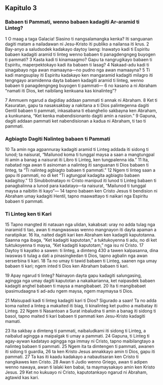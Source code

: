 Kapitulo 3
----------

### Babaen ti Pammati, wenno babaen kadagiti Ar-aramid ti Linteg?

1 O maag a taga Galacia! Siasino ti nangsalamangka kenka? Iti sanguanan dagiti matam a nailadawan ni Jesu-Kristo iti publiko a nailansa iti krus.
2 Bay-anyo a saludsodek kadakayo daytoy laeng: Inawatyo kadi ti Espiritu babaen kadagiti aramid ti linteg wenno babaen ti panagdengngeg buyogen ti pammati?
3 Kasta kadi ti kinamaagmo? Gapu ta nangrugikayo babaen ti Espiritu, maperpektokayo kadi ita babaen ti lasag?
4 Nakaad-adu kadi ti sinagabayo nga awan mamaayna—no pudno nga awan mamaayna?
5 Ti kadi mangsuplay iti Espiritu kadakayo ken mangaramid kadagiti milagro iti tengngayo aramidenna dayta babaen kadagiti aramid ti linteg, wenno babaen ti panagdengngeg buyogen ti pammati—
6 no kasano a ni Abraham “namati iti Dios, ket naibilang kenkuana kas kinalinteg”?

7 Ammuem ngarud a dagidiay addaan pammati ti annak ni Abraham.
8 Ket ti Kasuratan, gapu ta nasaksakbay a nakitana a ti Dios palintegenna dagiti Gentil babaen ti pammati, inkasabana ti ebanghelio sakbayna ken Abraham, a kunkunana, “Ket kenka mabendisionanto dagiti amin a nasion.”
9 Gapuna, dagiti addaan pammati ket nabendisionan a kadua ni Abraham, ti tao ti pammati.

### Agbiagto Dagiti Nalinteg babaen ti Pammati

10 Ta amin nga agpannuray kadagiti aramid ti Linteg addada iti sidong ti lunod; ta naisurat, “Mailunod koma ti tunggal maysa a saan a mangtungpal iti amin a banag a naisurat iti Libro ti Linteg, ken tungpalenna ida.”
11 Ita, nabatad nga awan ti asinoman a nalinteg iti sanguanan ti Dios babaen ti linteg, ta “Ti nalinteg agbiagto babaen ti pammati.”
12 Ngem ti linteg saan a gapu iti pammati, no di ket “Ti agtungpal kadagita agbiagto babaen kadagitoy.”
13 Sinubbotnatayo ni Cristo manipud iti lunod ti Linteg babaen ti panagbalinna a lunod para kadatayo—ta naisurat, “Mailunod ti tunggal maysa a naibitin iti kayo”—
14 tapno babaen ken Cristo Jesus ti bendision ni Abraham umay kadagiti Hentil, tapno maawattayo ti naikari nga Espiritu babaen ti pammati.

### Ti Linteg ken ti Kari

15 Tapno mangted iti natauan nga ulidan, kakabsat: uray no adda tulag nga inaramid ti tao, awan ti mangwaswas wenno mangnayon iti dayta apaman a naratipikar.
16 Ita, naited dagiti kari ken Abraham ken kadagiti kaputotanna. Saanna nga ibaga, “Ket kadagiti kaputotan,” a tuktukoyenna ti adu, no di ket tuktukoyenna ti maysa, “Ket kadagiti kaputotam,” nga isu ni Cristo.
17 Daytoy ti kayatko a sawen: ti linteg, a dimteng 430 a tawen kalpasanna, dina iwaswas ti tulag a dati a pinasingkedan ti Dios, tapno agbalin nga awan serserbina ti kari.
18 Ta no umay ti tawid babaen ti Linteg, saanen nga umay babaen ti kari; ngem inted ti Dios ken Abraham babaen ti kari.

19 Apay ngarud ti linteg? Nainayon dayta gapu kadagiti salungasing, agingga nga umay dagiti kaputotan a nakaikarianna, ket naipasdek babaen kadagiti anghel babaen ti maysa a mangibabaet.
20 Ita ti mangibabaet ipasimudaagna ti ad-adu ngem maysa, ngem maymaysa ti Dios.

21 Maisupadi kadi ti linteg kadagiti kari ti Dios? Sigurado a saan! Ta no adda koma naited a linteg a makaited iti biag, ti kinalinteg ket pudno a maibatay iti Linteg.
22 Ngem ti Nasantoan a Surat inbaludna ti amin a banag iti sidong ti basol, tapno maited ti kari babaen ti pammati ken Jesu-Kristo kadagiti mamati.

23 Ita sakbay a dimteng ti pammati, naibaludkami iti sidong ti Linteg, a naibalud agingga a maipalgak ti umay a pammati.
24 Gapuna, ti Linteg ti agay-aywan kadatayo agingga nga immay ni Cristo, tapno maibilangtayo a nalinteg babaen ti pammati.
25 Ngem ita ta dimtengen ti pammati, awanen iti sidong ti guardia,
26 ta ken Kristo Jesus annakkayo amin ti Dios, gapu iti pammati.
27 Ta kas iti kaadu kadakayo a nabautisaran ken Cristo ti nangikawes ken Cristo.
28 Awan ti Judio wenno Griego, awan ti adipen wenno nawaya, awan ti lalaki ken babai, ta maymaysakayo amin ken Kristo Jesus.
29 Ket no kukuayo ni Cristo, kaputotankayo ngarud ni Abraham, agtawid kas kari.

